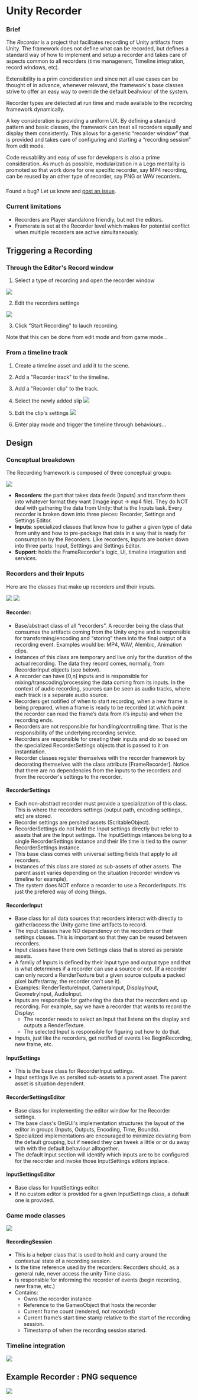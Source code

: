 # Unity Recorder
### Brief
The *Recorder* is a project that facilitates recording of Unity artifacts from Unity. The framework does not define what can be recorded, but defines a standard way of how to implement and setup a recorder and takes care of aspects common to all recorders (time managenent, Timeline integration, record windows, etc). 

Extensibility is a prim concideration and since not all use cases can be thought of in advance, whenever relevant, the framework's base classes strive to offer an easy way to override the default beahviour of the system. 

Recorder types are detected at run time and made available to the recording framework dynamically.

A key consideration is providing a uniform UX. By defining a standard pattern and basic classes, the framework can treat all recorders equally and display them consistently. This allows for a generic “recorder window” that is provided and takes care of configuring and starting a “recording session” from edit mode.

Code reusability and easy of use for developers is also a prime consideration. As much as possible, modularization in a Lego mentality is promoted so that work done for one specific recorder, say MP4 recording, can be reused by an other type of recorder, say PNG or WAV recorders.

###
Found a bug? Let us know and [post an issue](https://github.com/Unity-Technologies/GenericFrameRecorder/issues).

### Current limitations
* Recorders are Player standalone friendly, but not the editors.
* Framerate is set at the Recorder level which makes for potential conflict when multiple recorders are active simultaneously.

## Triggering a Recording

### Through the Editor's Record window

1. Select a type of recording and open the recorder window

![](docs/images/recorder-menu.png)

2. Edit the recorders settings

![](docs/images/RecorderWindow.png)

3. Click "Start Recording" to lauch recording.

Note that this can be done  from edit mode and from game mode...

### From a timeline track
1. Create a timeline asset and add it to the scene.
2. Add a "Recorder track" to the timeline.
3. Add a "Recorder clip" to the track.
4. Select the newly added slip
![](docs/images/TimelineTrack.png)

5. Edit the clip's settings
![](docs/images/RecorderClip.png)

6. Enter play mode and trigger the timeline through behaviours...

## Design

### Conceptual breakdown
The Recording framework is composed of three conceptual groups:

![](docs/images/ConceptualBlocks.PNG)
* **Recorders**: the part that takes data feeds (Inputs) and transform them into whatever format they want (Image input -> mp4 file). They do NOT deal with gathering the data from Unity: that is the Inputs task. Every recorder is broken down into three pieces: Recorder, Settings and Settings Editor.
* **Inputs**: specialized classes that know how to gather a given type of data from unity and how to pre-package that data in a way that is ready for consumption by the Recorders. Like recorders, Inputs are borken down into three parts: Input, Setttings and Settings Editor.
* **Support**: holds the FrameRecorder's logic, UI, timeline integration and services.

### Recorders and their Inputs
Here are the classes that make up recorders and their inputs.

![](docs/images/Recorders_and_inputs.PNG)
![](docs/images/EditorClasses.PNG)

#### Recorder:
* Base/abstract class of all “recorders”. A recorder being the class that consumes the artifacts coming from the Unity engine and is responsible for transforming/encoding and “storing” them into the final output of a recording event. Examples would be: MP4, WAV, Alembic, Animation clips.
* Instances of this class are temporary and live only for the duration of the actual recording. The data they record comes, normally, from RecorderInput objects (see below). 
* A recorder can have [0,n] inputs and is responsible for mixing/transcoding/processing the data coming from its inputs. In the context of audio recording, sources can be seen as audio tracks, where each track is a separate audio source.
* Recorders get notified of when to start recording, when a new frame is being prepared, when a frame is ready to be recorded (at which point the recorder can read the frame’s data from it’s inputs) and when the recording ends.
* Recorders are not responsible for handling/controlling time. That is the responsibility of the underlying recording service.
* Recorders are responsible for creating their inputs and do so based on the specialized RecorderSettings objects that is passed to it on instantiation.
* Recorder classes register themselves with the recorder framework by decorating themselves with the class attribute [FrameRecorder]. Notice that there are no dependencies from the inputs to the recorders and from the recorder's settings to the recorder.
#### RecorderSettings
* Each non-abstract recorder must provide a specialization of this class. This is where the recorders settings (output path, encoding settings, etc) are stored.
* Recorder settings are persited assets (ScritableObject).
* RecorderSettings do not hold the Input settings directly but refer to assets that are the Input settings. The InputSettings intances belong to a single RecorderSettings instance and their life time is tied to the owner RecorderSettings instance.
* This base class comes with universal setting fields that apply to all recorders.
* Instances of this class are stored as sub-assets of other assets. The parent asset varies depending on the situation (recorder window vs timeline for example).
* The system does NOT enforce a recorder to use a RecorderInputs. It’s just the prefered way of doing things.
#### RecorderInput
* Base class for all data sources that recorders interact with directly to gather/access the Unity game time artifacts to record.
* The input classes have NO dependency on the recorders or their settings classes. This is important so that they can be reused between recorders. 
* Input classes have there own Settings class that is stored as persiste assets.
* A family of Inputs is defined by their input type and output type and that is what determines if a recorder can use a source or not. (If a recorder can only record a RenderTexture but a given source outputs a packed pixel buffer/array, the recorder can’t use it).
* Examples: RenderTextureInput, CameraInput, DisplayInput, GeometryInput, AudioInput.
* Inputs are responsible for gathering the data that the recorders end up recording. For example, say we have a recorder that wants to record  the Display:
  * The recorder needs to select an Input that listens on the display and outputs a RenderTexture.
  * The selected Input is responsible for figuring out how to do that.
* Inputs, just like the recorders, get notified of events like BeginRecording, new frame, etc.
#### InputSettings
* This is the base class for RecorderInput settings.
* Input settings live as persited sub-assets to a parent asset. The parent asset is situation dependent.
#### RecorderSettingsEditor
* Base class for implementing the editor window for the Recorder settings.
* The base class's OnGUI's implementation structures the layout of the editor in groups (Inputs, Outputs, Encoding, Time, Bounds).
* Specialized implementations are encouraged to minimize deviating from the default grouping, but if needed they can tweek a little or or du away with with the default behaviour alltogether.
* The default Input section will identify which inputs are to be configured for the recorder and invoke those InputSettings editors inplace.
#### InputSettingsEditor
* Base class for InputSettings editor.
* If no custom editor is provided for a given InputSettings class, a default one is provided.

### Game mode classes
![](docs/images/GameModeClasses.PNG)

#### RecordingSession
* This is a helper class that is used to hold and carry around the contextual state of a recording session.
* Is the time reference used by the recorders: Recorders should, as a general rule, never access the unity Time class.
* Is responsible for informing the recorder of events (begin recording, new frame, etc.)
* Contains:
  * Owns the recorder instance
  * Reference to the GameoObject that hosts the recorder
  * Current frame count (rendered, not recorded)
  * Current frame’s start time stamp relative to the start of the recording session.
  * Timestamp of when the recording session started.

### Timeline integration
![](docs/images/TimelineClasses.PNG)

## Example Recorder : PNG sequence
![](docs/images/PNGRecorder.PNG)


